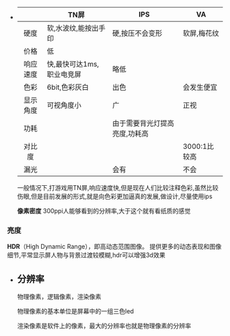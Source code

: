 - |          | TN屏                      | IPS                           | VA           |
  | :------: | ------------------------- | ----------------------------- | ------------ |
  |   硬度   | 软,水波纹,能按出手印      | 硬,按压不会变形               | 软屏,梅花纹  |
  |   价格   | 低                        |                               |              |
  | 响应速度 | 快,最快可达1ms,职业电竞屏 | 略低                          |              |
  |   色彩   | 6bit,色彩灰白             | 出色                          | 会发生便宜   |
  | 显示角度 | 可视角度小                | 广                            | 正视         |
  |   功耗   |                           | 由于需要背光灯提高亮度,功耗高 |              |
  |  对比度  |                           |                               | 3000:1比较高 |
  |   漏光   |                           | 会有                          | 不会         |
  
  一般情况下,打游戏用TN屏,响应速度快,但是现在人们比较注释色彩,虽然比较伤眼,但是目前发展的形式,就是向色彩更加逼真的发展,做设计,尽量使用ips
  
  **像素密度** 300ppi人能够看到的分辨率,大于这个就有看纸质的感觉
### 亮度

**HDR**（High Dynamic Range），即高动态范围图像。
提供更多的动态表现和图像细节,平常显示屏人物与背景过渡较模糊,hdr可以增强3d效果
- ## 分辨率
  
  物理像素，逻辑像素，渲染像素
  
  物理像素的基本单位是屏幕中的一组三色led
  
  渲染像素是软件上的像素，最大的分辨率也就是物理像素的分辨率